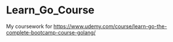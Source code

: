 # Learn_Go_Course
My coursework for https://www.udemy.com/course/learn-go-the-complete-bootcamp-course-golang/